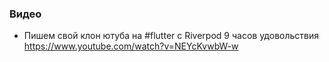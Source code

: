 
### Видео

- Пишем свой клон ютуба на #flutter с Riverpod 9 часов удовольствия https://www.youtube.com/watch?v=NEYcKvwbW-w